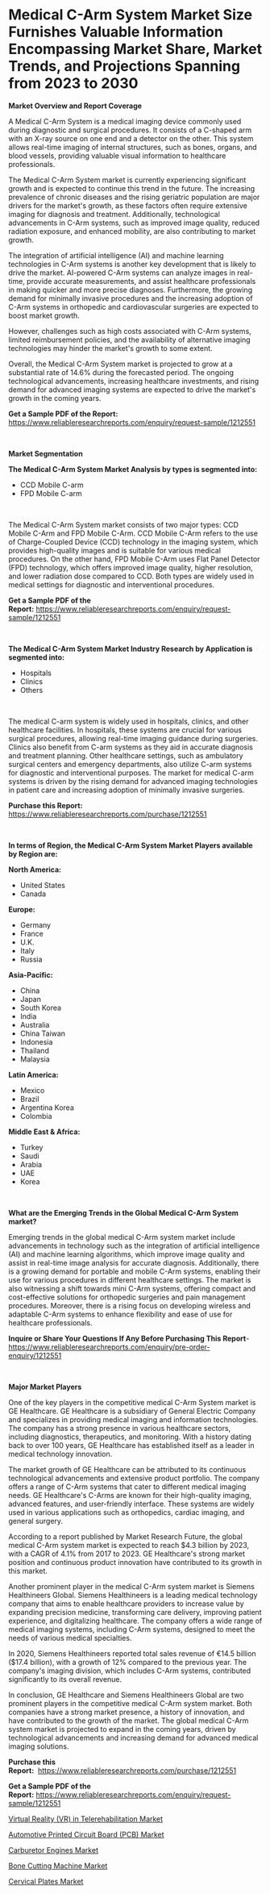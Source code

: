<p><h1>Medical C-Arm System Market Size Furnishes Valuable Information Encompassing Market Share, Market Trends, and Projections Spanning from 2023 to 2030</h1></p><p><strong>Market Overview and Report Coverage</strong></p>
<p><p>A Medical C-Arm System is a medical imaging device commonly used during diagnostic and surgical procedures. It consists of a C-shaped arm with an X-ray source on one end and a detector on the other. This system allows real-time imaging of internal structures, such as bones, organs, and blood vessels, providing valuable visual information to healthcare professionals.</p><p>The Medical C-Arm System market is currently experiencing significant growth and is expected to continue this trend in the future. The increasing prevalence of chronic diseases and the rising geriatric population are major drivers for the market's growth, as these factors often require extensive imaging for diagnosis and treatment. Additionally, technological advancements in C-Arm systems, such as improved image quality, reduced radiation exposure, and enhanced mobility, are also contributing to market growth.</p><p>The integration of artificial intelligence (AI) and machine learning technologies in C-Arm systems is another key development that is likely to drive the market. AI-powered C-Arm systems can analyze images in real-time, provide accurate measurements, and assist healthcare professionals in making quicker and more precise diagnoses. Furthermore, the growing demand for minimally invasive procedures and the increasing adoption of C-Arm systems in orthopedic and cardiovascular surgeries are expected to boost market growth.</p><p>However, challenges such as high costs associated with C-Arm systems, limited reimbursement policies, and the availability of alternative imaging technologies may hinder the market's growth to some extent.</p><p>Overall, the Medical C-Arm System market is projected to grow at a substantial rate of 14.6% during the forecasted period. The ongoing technological advancements, increasing healthcare investments, and rising demand for advanced imaging systems are expected to drive the market's growth in the coming years.</p></p>
<p><strong>Get a Sample PDF of the Report:</strong> <a href="https://www.reliableresearchreports.com/enquiry/request-sample/1212551">https://www.reliableresearchreports.com/enquiry/request-sample/1212551</a></p>
<p>&nbsp;</p>
<p><strong>Market Segmentation</strong></p>
<p><strong>The Medical C-Arm System Market Analysis by types is segmented into:</strong></p>
<p><ul><li>CCD Mobile C-arm</li><li>FPD Mobile C-arm</li></ul></p>
<p>&nbsp;</p>
<p><p>The Medical C-Arm System market consists of two major types: CCD Mobile C-Arm and FPD Mobile C-Arm. CCD Mobile C-Arm refers to the use of Charge-Coupled Device (CCD) technology in the imaging system, which provides high-quality images and is suitable for various medical procedures. On the other hand, FPD Mobile C-Arm uses Flat Panel Detector (FPD) technology, which offers improved image quality, higher resolution, and lower radiation dose compared to CCD. Both types are widely used in medical settings for diagnostic and interventional procedures.</p></p>
<p><strong>Get a Sample PDF of the Report:</strong>&nbsp;<a href="https://www.reliableresearchreports.com/enquiry/request-sample/1212551">https://www.reliableresearchreports.com/enquiry/request-sample/1212551</a></p>
<p>&nbsp;</p>
<p><strong>The Medical C-Arm System Market Industry Research by Application is segmented into:</strong></p>
<p><ul><li>Hospitals</li><li>Clinics</li><li>Others</li></ul></p>
<p>&nbsp;</p>
<p><p>The medical C-arm system is widely used in hospitals, clinics, and other healthcare facilities. In hospitals, these systems are crucial for various surgical procedures, allowing real-time imaging guidance during surgeries. Clinics also benefit from C-arm systems as they aid in accurate diagnosis and treatment planning. Other healthcare settings, such as ambulatory surgical centers and emergency departments, also utilize C-arm systems for diagnostic and interventional purposes. The market for medical C-arm systems is driven by the rising demand for advanced imaging technologies in patient care and increasing adoption of minimally invasive surgeries.</p></p>
<p><strong>Purchase this Report:</strong>&nbsp; <a href="https://www.reliableresearchreports.com/purchase/1212551">https://www.reliableresearchreports.com/purchase/1212551</a></p>
<p>&nbsp;</p>
<p><strong>In terms of Region, the Medical C-Arm System Market Players available by Region are:</strong></p>
<p>
    <p> <strong> North America: </strong>
        <ul>
            <li>United States</li>
            <li>Canada</li>
        </ul>
        </p> 
    <p> <strong> Europe: </strong>
        <ul>
            <li>Germany</li>
            <li>France</li>
            <li>U.K.</li>
            <li>Italy</li>
            <li>Russia</li>
        </ul>
        </p> 
    <p> <strong> Asia-Pacific: </strong>
        <ul>
            <li>China</li>
            <li>Japan</li>
            <li>South Korea</li>
            <li>India</li>
            <li>Australia</li>
            <li>China Taiwan</li>
            <li>Indonesia</li>
            <li>Thailand</li>
            <li>Malaysia</li>
        </ul>
        </p> 
    <p> <strong> Latin America: </strong>
        <ul>
            <li>Mexico</li>
            <li>Brazil</li>
            <li>Argentina Korea</li>
            <li>Colombia</li>
        </ul>
        </p> 
    <p> <strong> Middle East & Africa: </strong>
        <ul>
            <li>Turkey</li>
            <li>Saudi</li>
            <li>Arabia</li>
            <li>UAE</li>
            <li>Korea</li>
        </ul>
    </p>
    </p>
<p>&nbsp;</p>
<p><strong>What are the Emerging Trends in the Global Medical C-Arm System market?</strong></p>
<p><p>Emerging trends in the global medical C-Arm system market include advancements in technology such as the integration of artificial intelligence (AI) and machine learning algorithms, which improve image quality and assist in real-time image analysis for accurate diagnosis. Additionally, there is a growing demand for portable and mobile C-Arm systems, enabling their use for various procedures in different healthcare settings. The market is also witnessing a shift towards mini C-Arm systems, offering compact and cost-effective solutions for orthopedic surgeries and pain management procedures. Moreover, there is a rising focus on developing wireless and adaptable C-Arm systems to enhance flexibility and ease of use for healthcare professionals.</p></p>
<p><strong>Inquire or Share Your Questions If Any Before Purchasing This Report</strong>- <a href="https://www.reliableresearchreports.com/enquiry/pre-order-enquiry/1212551">https://www.reliableresearchreports.com/enquiry/pre-order-enquiry/1212551</a></p>
<p>&nbsp;</p>
<p><strong>Major Market Players</strong></p>
<p><p>One of the key players in the competitive medical C-Arm System market is GE Healthcare. GE Healthcare is a subsidiary of General Electric Company and specializes in providing medical imaging and information technologies. The company has a strong presence in various healthcare sectors, including diagnostics, therapeutics, and monitoring. With a history dating back to over 100 years, GE Healthcare has established itself as a leader in medical technology innovation.</p><p>The market growth of GE Healthcare can be attributed to its continuous technological advancements and extensive product portfolio. The company offers a range of C-Arm systems that cater to different medical imaging needs. GE Healthcare's C-Arms are known for their high-quality imaging, advanced features, and user-friendly interface. These systems are widely used in various applications such as orthopedics, cardiac imaging, and general surgery.</p><p>According to a report published by Market Research Future, the global medical C-Arm system market is expected to reach $4.3 billion by 2023, with a CAGR of 4.1% from 2017 to 2023. GE Healthcare's strong market position and continuous product innovation have contributed to its growth in this market.</p><p>Another prominent player in the medical C-Arm system market is Siemens Healthineers Global. Siemens Healthineers is a leading medical technology company that aims to enable healthcare providers to increase value by expanding precision medicine, transforming care delivery, improving patient experience, and digitalizing healthcare. The company offers a wide range of medical imaging systems, including C-Arm systems, designed to meet the needs of various medical specialties.</p><p>In 2020, Siemens Healthineers reported total sales revenue of €14.5 billion ($17.4 billion), with a growth of 12% compared to the previous year. The company's imaging division, which includes C-Arm systems, contributed significantly to its overall revenue.</p><p>In conclusion, GE Healthcare and Siemens Healthineers Global are two prominent players in the competitive medical C-Arm system market. Both companies have a strong market presence, a history of innovation, and have contributed to the growth of the market. The global medical C-Arm system market is projected to expand in the coming years, driven by technological advancements and increasing demand for advanced medical imaging solutions.</p></p>
<p><strong>Purchase this Report:</strong>&nbsp;&nbsp;<a href="https://www.reliableresearchreports.com/purchase/1212551">https://www.reliableresearchreports.com/purchase/1212551</a></p>
<p></p>
<p><strong>Get a Sample PDF of the Report:</strong>&nbsp;<a href="https://www.reliableresearchreports.com/enquiry/request-sample/1212551">https://www.reliableresearchreports.com/enquiry/request-sample/1212551</a></p>
<p><p><a href="https://github.com/Chiragrp26/Market-Research-Report-List-1/blob/main/virtual-reality-vr-in-telerehabilitation-market.md">Virtual Reality (VR) in Telerehabilitation Market</a></p><p><a href="https://www.linkedin.com/pulse/automotive-printed-circuit-board-pcb-market-research/">Automotive Printed Circuit Board (PCB) Market</a></p><p><a href="https://medium.com/@press.bell.sigh/carburetor-engines-market-size-growth-forecast-2023-2030-bd2f34126a6a">Carburetor Engines Market</a></p><p><a href="https://github.com/AKSHATREPORTPRIME/Market-Research-Report-List-1/blob/main/bone-cutting-machine-market.md">Bone Cutting Machine Market</a></p><p><a href="https://medium.com/@efrainhaley/cervical-plates-market-size-cagr-trends-2024-2030-18744304f5d2">Cervical Plates Market</a></p></p>